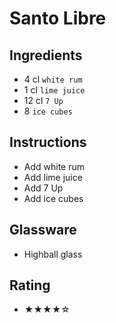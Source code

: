 # Santo Libre

## Ingredients
- 4 cl `white rum`
- 1 cl `lime juice`
- 12 cl `7 Up`
- 8 `ice cubes`

## Instructions
- Add white rum
- Add lime juice
- Add 7 Up
- Add ice cubes

## Glassware
- Highball glass

## Rating
- ★★★★☆